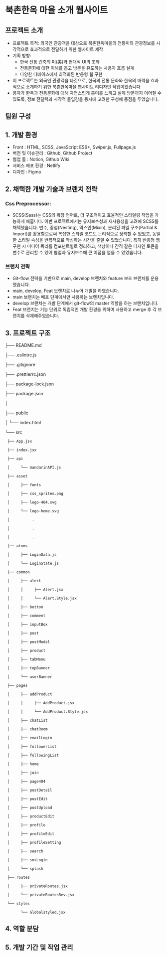 # 북촌한옥 마을 소개 웹사이트

## 프로젝트 소개
- 프로젝트 목적: 외국인 관광객을 대상으로 북촌한옥마을의 전통미와 관광정보를 시각적으로 효과적으로 전달하기 위한 웹사이트 제작
- 기획 방향:
  - 한국 전통 건축의 미(美)와 현대적 UI의 조화
  - 전통문화에 대한 이해를 돕고 방문을 유도하는 사용자 흐름 설계
  - 다양한 디바이스에서 최적화된 반응형 웹 구현
- 이 프로젝트는 외국인 관광객을 타깃으로, 한국의 전통 문화와 한옥의 매력을 효과적으로 소개하기 위한 북촌한옥마을 웹사이트 리디자인 작업이었습니다
- 용자가 한옥과 전통문화에 대해 자연스럽게 흥미를 느끼고 실제 방문까지 이어질 수 있도록, 정보 전달력과 시각적 몰입감을 동시에 고려한 구성에 중점을 두었습니다.

## 팀원 구성

## 1. 개발 환경
- Front : HTML, SCSS, JavaScript ES6+, Swiper.js, Fullpage.js
- 버전 및 이슈관리 : Github, Github Project
- 협업 툴 : Notion, Github Wiki
- 서비스 배포 환경 : Netlify
- 디자인 : Figma

## 2. 채택한 개발 기술과 브랜치 전략
### Css Preprocessor:
- SCSS(Sass)는 CSS의 확장 언어로, 더 구조적이고 효율적인 스타일링 작업을 가능하게 해줍니다. 이번 프로젝트에서는 유지보수성과 재사용성을 고려해 SCSS를 채택했습니다. 변수, 중첩(Nesting), 믹스인(Mixin), 분리된 파일 구조(Partial & Import)를 활용함으로써 복잡한 스타일 코드도 논리적으로 정리할 수 있었고, 동일한 스타일 속성을 반복적으로 작성하는 시간을 줄일 수 있었습니다. 특히 반응형 웹 구현 시 미디어 쿼리를 컴포넌트별로 정리하고, 색상이나 간격 같은 디자인 토큰을 변수로 관리할 수 있어 협업과 유지보수에 큰 이점을 얻을 수 있었습니다.
### 브랜치 전략
- Git-flow 전략을 기반으로 main, develop 브랜치와 feature 보조 브랜치를 운용했습니다.
- main, develop, Feat 브랜치로 나누어 개발을 하였습니다.
- main 브랜치는 배포 단계에서만 사용하는 브랜치입니다.
- develop 브랜치는 개발 단계에서 git-flow의 master 역할을 하는 브랜치입니다.
- Feat 브랜치는 기능 단위로 독립적인 개발 환경을 위하여 사용하고 merge 후 각 브랜치를 삭제해주었습니다.
## 3. 프로젝트 구조
├── README.md

├── .eslintrc.js

├── .gitignore

├── .prettierrc.json

├── package-lock.json

├── package.json

│

├── public

│    └── index.html

└── src

     ├── App.jsx
     
     ├── index.jsx
     
     ├── api
     
     │     └── mandarinAPI.js
     
     ├── asset
     
     │     ├── fonts
     
     │     ├── css_sprites.png
     
     │     ├── logo-404.svg
     
     │     └── logo-home.svg
     
     │          .
     
     │          .
     
     │          .
     
     ├── atoms
     
     │     ├── LoginData.js
     
     │     └── LoginState.js
     
     ├── common
     
     │     ├── alert
     
     │     │     ├── Alert.jsx
     
     │     │     └── Alert.Style.jsx
     
     │     ├── button
     
     │     ├── comment
     
     │     ├── inputBox
     
     │     ├── post
     
     │     ├── postModal
     
     │     ├── product
     
     │     ├── tabMenu
     
     │     ├── topBanner
     
     │     └── userBanner
     
     ├── pages
     
     │     ├── addProduct
     
     │     │     ├── AddProduct.jsx
     
     │     │     └── AddProduct.Style.jsx
     
     │     ├── chatList
     
     │     ├── chatRoom
     
     │     ├── emailLogin
     
     │     ├── followerList
     
     │     ├── followingList
     
     │     ├── home
     
     │     ├── join
     
     │     ├── page404
     
     │     ├── postDetail
     
     │     ├── postEdit
     
     │     ├── postUpload
     
     │     ├── productEdit
     
     │     ├── profile
     
     │     ├── profileEdit
     
     │     ├── profileSetting
     
     │     ├── search
     
     │     ├── snsLogin
     
     │     └── splash
     
     ├── routes
     
     │     ├── privateRoutes.jsx
     
     │     └── privateRoutesRev.jsx  
     
     └── styles
     
           └── Globalstyled.jsx
## 4. 역할 분담

## 5. 개발 기간 및 작업 관리



